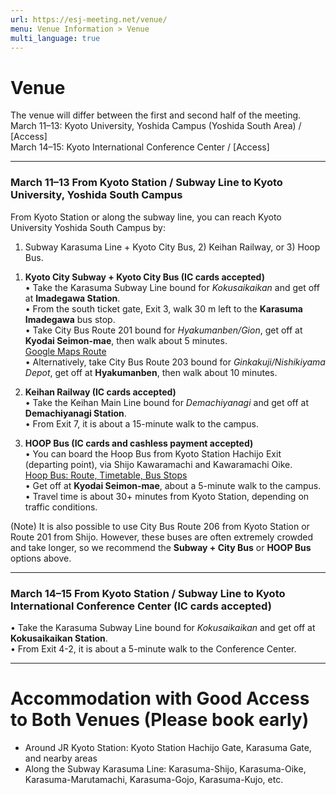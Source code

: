 ```yaml
---
url: https://esj-meeting.net/venue/
menu: Venue Information > Venue
multi_language: true
---
```


# Venue
The venue will differ between the first and second half of the meeting.  
March 11–13: Kyoto University, Yoshida Campus (Yoshida South Area) / [Access]  
March 14–15: Kyoto International Conference Center / [Access]  

---

### March 11–13  From Kyoto Station / Subway Line to Kyoto University, Yoshida South Campus
From Kyoto Station or along the subway line, you can reach Kyoto University Yoshida South Campus by:  
1) Subway Karasuma Line + Kyoto City Bus, 2) Keihan Railway, or 3) Hoop Bus.  

1. **Kyoto City Subway + Kyoto City Bus (IC cards accepted)**  
   • Take the Karasuma Subway Line bound for *Kokusaikaikan* and get off at **Imadegawa Station**.  
   • From the south ticket gate, Exit 3, walk 30 m left to the **Karasuma Imadegawa** bus stop.  
   • Take City Bus Route 201 bound for *Hyakumanben/Gion*, get off at **Kyodai Seimon-mae**, then walk about 5 minutes.  
     [Google Maps Route](https://maps.app.goo.gl/mpaWz6E2aHQNUBGY9)  
   • Alternatively, take City Bus Route 203 bound for *Ginkakuji/Nishikiyama Depot*, get off at **Hyakumanben**, then walk about 10 minutes.  

2. **Keihan Railway (IC cards accepted)**  
   • Take the Keihan Main Line bound for *Demachiyanagi* and get off at **Demachiyanagi Station**.  
   • From Exit 7, it is about a 15-minute walk to the campus.  

3. **HOOP Bus (IC cards and cashless payment accepted)**  
   • You can board the Hoop Bus from Kyoto Station Hachijo Exit (departing point), via Shijo Kawaramachi and Kawaramachi Oike.  
     [Hoop Bus: Route, Timetable, Bus Stops](https://hoopbus.jp)  
   • Get off at **Kyodai Seimon-mae**, about a 5-minute walk to the campus.  
   • Travel time is about 30+ minutes from Kyoto Station, depending on traffic conditions.  

(Note) It is also possible to use City Bus Route 206 from Kyoto Station or Route 201 from Shijo. However, these buses are often extremely crowded and take longer, so we recommend the **Subway + City Bus** or **HOOP Bus** options above.  

---

### March 14–15  From Kyoto Station / Subway Line to Kyoto International Conference Center (IC cards accepted)
• Take the Karasuma Subway Line bound for *Kokusaikaikan* and get off at **Kokusaikaikan Station**.  
• From Exit 4-2, it is about a 5-minute walk to the Conference Center.  

---

# Accommodation with Good Access to Both Venues  (Please book early)
- Around JR Kyoto Station: Kyoto Station Hachijo Gate, Karasuma Gate, and nearby areas  
- Along the Subway Karasuma Line: Karasuma-Shijo, Karasuma-Oike, Karasuma-Marutamachi, Karasuma-Gojo, Karasuma-Kujo, etc.  